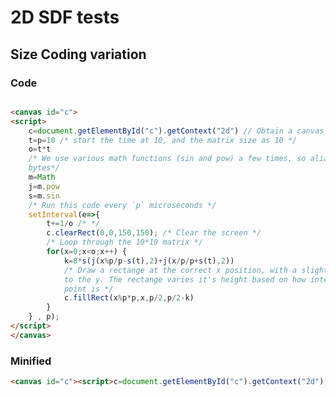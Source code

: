 # 2D SDF tests

## Size Coding variation

<canvas id="c"><script>c=document.getElementById("c").getContext("2d"),t=p=10,o=t*t,m=Math,setInterval(e=>{for(t+=1/o,c.clearRect(0,0,150,150),x=0;x<o;x++)j=m.pow,s=m.sin,k=8*s(j(x%p/p-s(t),2)+j(x/p/p+s(t),2)),c.fillRect(x%p*p,x,p/2,p/2-k)},p);</script></canvas>

### Code

``` html

<canvas id="c">
<script>
    c=document.getElementById("c").getContext("2d") // Obtain a canvas context
    t=p=10 /* start the time at 10, and the matrix size as 10 */
    o=t*t
    /* We use various math functions (sin and pow) a few times, so alias to save
    bytes*/
    m=Math
    j=m.pow
    s=m.sin
    /* Run this code every `p` microseconds */
    setInterval(e=>{
        t+=1/o /* */
        c.clearRect(0,0,150,150); /* Clear the screen */
        /* Loop through the 10*10 matrix */
        for(x=0;x<o;x++) {
            k=8*s(j(x%p/p-s(t),2)+j(x/p/p+s(t),2))
            /* Draw a rectange at the correct x position, with a slight offset
            to the y. The rectange varies it's height based on how intense the 
            point is */
            c.fillRect(x%p*p,x,p/2,p/2-k)
        }
    } , p);
</script>
</canvas>

```


### Minified

```html
<canvas id="c"><script>c=document.getElementById("c").getContext("2d"),t=p=10,o=t*t,m=Math,setInterval(e=>{for(t+=1/o,c.clearRect(0,0,150,150),x=0;x<o;x++)j=m.pow,s=m.sin,k=8*s(j(x%p/p-s(t),2)+j(x/p/p+s(t),2)),c.fillRect(x%p*p,x,p/2,p/2-k)},p);</script></canvas>
```
